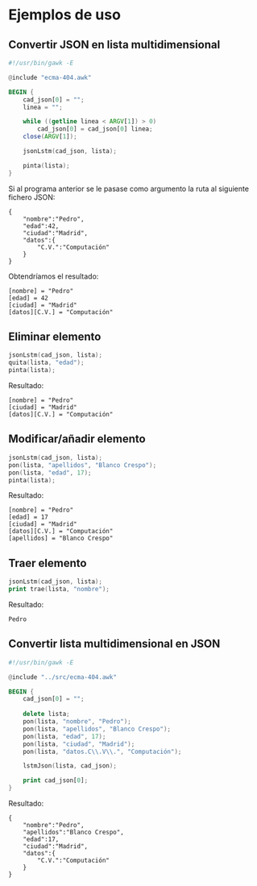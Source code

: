 # Ejemplos de uso

## Convertir JSON en lista multidimensional

```awk
#!/usr/bin/gawk -E

@include "ecma-404.awk"

BEGIN {
    cad_json[0] = "";
    linea = "";

    while ((getline linea < ARGV[1]) > 0)
        cad_json[0] = cad_json[0] linea;
    close(ARGV[1]);

    jsonLstm(cad_json, lista);

    pinta(lista);
}
```

Si al programa anterior se le pasase como argumento la ruta al siguiente fichero JSON:

    {
        "nombre":"Pedro",
        "edad":42,
        "ciudad":"Madrid",
        "datos":{
            "C.V.":"Computación"
        }
    }

Obtendríamos el resultado:

    [nombre] = "Pedro"
    [edad] = 42
    [ciudad] = "Madrid"
    [datos][C.V.] = "Computación"

## Eliminar elemento

```awk
jsonLstm(cad_json, lista);
quita(lista, "edad");
pinta(lista);
```

Resultado:

    [nombre] = "Pedro"
    [ciudad] = "Madrid"
    [datos][C.V.] = "Computación"

## Modificar/añadir elemento

```awk
jsonLstm(cad_json, lista);
pon(lista, "apellidos", "Blanco Crespo");
pon(lista, "edad", 17);
pinta(lista);
```

Resultado:

    [nombre] = "Pedro"
    [edad] = 17
    [ciudad] = "Madrid"
    [datos][C.V.] = "Computación"
    [apellidos] = "Blanco Crespo"

## Traer elemento

```awk
jsonLstm(cad_json, lista);
print trae(lista, "nombre");
```

Resultado:

    Pedro

## Convertir lista multidimensional en JSON

```awk
#!/usr/bin/gawk -E

@include "../src/ecma-404.awk"

BEGIN {
    cad_json[0] = "";
    
    delete lista;
    pon(lista, "nombre", "Pedro");
    pon(lista, "apellidos", "Blanco Crespo");
    pon(lista, "edad", 17);
    pon(lista, "ciudad", "Madrid");
    pon(lista, "datos.C\\.V\\.", "Computación");

    lstmJson(lista, cad_json);

    print cad_json[0];
}
```

Resultado:

    {
        "nombre":"Pedro",
        "apellidos":"Blanco Crespo",
        "edad":17,
        "ciudad":"Madrid",
        "datos":{
            "C.V.":"Computación"
        }
    }
